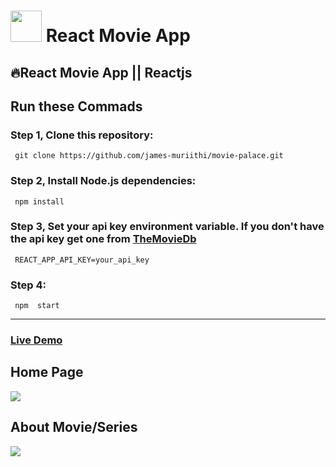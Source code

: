 # <img src="https://www.themoviedb.org/assets/2/v4/logos/v2/blue_square_2-d537fb228cf3ded904ef09b136fe3fec72548ebc1fea3fbbd1ad9e36364db38b.svg" width='50px'/> React Movie App 
<h2>🔥React Movie App || Reactjs </h2>
  
<!--    <p>This is a simple React Movie App programmed using ReactJs. The system has 5 types of users are the Administrator, Pharmacist, Doctor, and Receptionist(pharmacyClerk) and Patient.This project has user-friendly functionalities.</p> -->
 
## Run these Commads
### Step 1,  Clone this repository:
     git clone https://github.com/james-muriithi/movie-palace.git
### Step 2, Install Node.js dependencies:
     npm install        
### Step 3, Set your api key environment variable. If you don't have the api key get one from  [TheMovieDb](https://www.themoviedb.org/)
     REACT_APP_API_KEY=your_api_key
### Step 4:
     npm  start  
-----------------------------------------------------------------------------------
### [Live Demo](https://cinemy-movie-app.netlify.app/)

## Home Page

<div> <img src="https://drive.google.com/uc?id=1ICMTUoZkmywXjx_10QURiaNmKbXI95jS"/>
  
 ## About Movie/Series
<div> <img src="https://drive.google.com/uc?id=1-Ne-XbWZt1y2Tj6rh3VcJ2eQPcZXC0ci"/>

  
  
